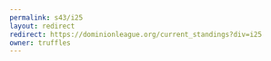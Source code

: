```yaml
---
permalink: s43/i25
layout: redirect
redirect: https://dominionleague.org/current_standings?div=i25
owner: truffles
---
```

